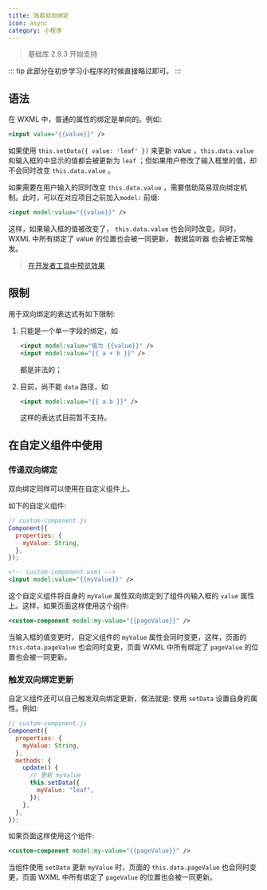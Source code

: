 ```yaml
---
title: 简易双向绑定
icon: async
category: 小程序
---
```


> 基础库 2.9.3 开始支持

::: tip
此部分在初步学习小程序的时候直接略过即可。
:::

## 语法

在 WXML 中，普通的属性的绑定是单向的。例如:

```xml
<input value="{{value}}" />
```

如果使用 `this.setData({ value: 'leaf' })` 来更新 value ，`this.data.value` 和输入框的中显示的值都会被更新为 `leaf` ；但如果用户修改了输入框里的值，却不会同时改变 `this.data.value` 。

如果需要在用户输入的同时改变 `this.data.value` ，需要借助简易双向绑定机制。此时，可以在对应项目之前加入`model:` 前缀:

```xml
<input model:value="{{value}}" />
```

这样，如果输入框的值被改变了， `this.data.value` 也会同时改变。同时， WXML 中所有绑定了 value 的位置也会被一同更新， 数据监听器 也会被正常触发。

> [在开发者工具中预览效果](https://developers.weixin.qq.com/s/8jXvobmV7vcj)

## 限制

用于双向绑定的表达式有如下限制:

1. 只能是一个单一字段的绑定，如

   ```xml
   <input model:value="值为 {{value}}" />
   <input model:value="{{ a + b }}" />
   ```

   都是非法的；

1. 目前，尚不能 `data` 路径，如

   ```xml
   <input model:value="{{ a.b }}" />
   ```

   这样的表达式目前暂不支持。

## 在自定义组件中使用

### 传递双向绑定

双向绑定同样可以使用在自定义组件上。

如下的自定义组件:

```js
// custom-component.js
Component({
  properties: {
    myValue: String,
  },
});
```

```xml
<!-- custom-component.wxml -->
<input model:value="{{myValue}}" />
```

这个自定义组件将自身的 `myValue` 属性双向绑定到了组件内输入框的 `value` 属性上。这样，如果页面这样使用这个组件:

```xml
<custom-component model:my-value="{{pageValue}}" />
```

当输入框的值变更时，自定义组件的 `myValue` 属性会同时变更，这样，页面的 `this.data.pageValue` 也会同时变更，页面 WXML 中所有绑定了 `pageValue` 的位置也会被一同更新。

### 触发双向绑定更新

自定义组件还可以自己触发双向绑定更新，做法就是: 使用 `setData` 设置自身的属性。例如:

```js
// custom-component.js
Component({
  properties: {
    myValue: String,
  },
  methods: {
    update() {
      // 更新 myValue
      this.setData({
        myValue: "leaf",
      });
    },
  },
});
```

如果页面这样使用这个组件:

```xml
<custom-component model:my-value="{{pageValue}}" />
```

当组件使用 `setData` 更新 `myValue` 时，页面的 `this.data.pageValue` 也会同时变更，页面 WXML 中所有绑定了 `pageValue` 的位置也会被一同更新。
